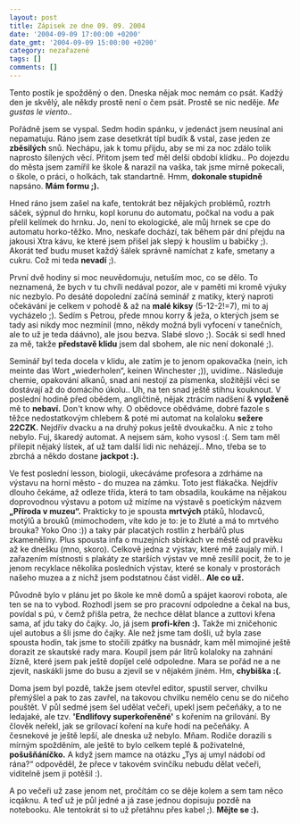 ```yaml
---
layout: post
title: Zápisek ze dne 09. 09. 2004
date: '2004-09-09 17:00:00 +0200'
date_gmt: '2004-09-09 15:00:00 +0200'
category: nezařazené
tags: []
comments: []
---
```

<p>Tento postík je spožděný o den. Dneska nějak moc nemám co psát. Kadžý den je skvělý, ale někdy  prostě není o čem psát. Prostě se nic neděje. <em>Me gustas le viento..</em></p>
<p>Pořádně jsem se vyspal. Sedm hodin spánku, v jedenáct jsem neusínal ani nepamatuju.  Ráno jsem zase desetkrát típl budík &amp; vstal, zase jeden ze <strong>zběsilých</strong> snů.  Nechápu, jak k tomu přijdu, aby se mi za noc zdálo tolik naprosto šílených věcí.  Přitom jsem teď měl delší období klídku.. Po dojezdu do města jsem zamířil ke škole  &amp; narazil na vaška, tak jsme mírně pokecali, o škole, o práci, o holkách, tak  standartně. Hmm, <strong>dokonale stupidně</strong> napsáno. <strong>Mám formu ;).</strong></p>
<p>Hned ráno jsem zašel na kafe, tentokrát bez nějakých problémů, roztrh sáček,  sýpnul do hrnku, kopl korunu do automatu, počkal na vodu a pak přelil kelímek  do hrnku. Jo, není to ekologické, ale můj hrnek se cpe do automatu horko-těžko.  Mno, neskafe dochází, tak během pár dní přejdu na jakousi Xtra kávu, ke které jsem  přišel jak slepý k houslím u babičky ;). Akorát teď budu muset každý šálek správně  namíchat z kafe, smetany a cukru. Což mi teda <strong>nevadí</strong> ;).</p>
<p>První dvě hodiny si moc neuvědomuju, netuším moc, co se dělo. To neznamená, že bych  v tu chvíli nedával pozor, ale v paměti mi kromě výuky nic nezbylo. Po desáté dopolední  začíná seminář z matiky, který naproti očekávání je celkem v pohodě &amp; až na <strong>malé  kiksy</strong> (5-12-2!=7), mi to aj vycházelo ;). Sedím s Petrou, přede mnou korry &amp; ježa,  o kterých jsem se tady asi nikdy moc nezmínil (mno, někdy možná byli vyfocení  v tanečních, ale to už je teda dáávno), ale jsou bezva. Slabé slovo ;). Socák si sedl hned  za mě, takže <strong>představě klidu</strong> jsem dal sbohem, ale nic není dokonalé ;).</p>
<p>Seminář byl teda docela v klidu, ale zatím je to jenom opakovačka (nein, ich meinte  das Wort &bdquo;wiederholen&ldquo;, keinen Winchester ;)), uvidíme.. Následuje  chemie, opakování alkanů, snad ani nestojí za písmenka, složitější věci se dostávají  až do domácího úkolu.. Uh, na ten snad ještě stihnu kouknout. V poslední hodině  před obědem, angličtině, nějak ztrácím nadšení &amp; <strong>vyloženě</strong> mě to <strong>nebaví.</strong> Don't know  why. O obědovce obědváme, dobré fazole s těžce nedostatkovým chlebem &amp; poté mi  automat na kolaloku <strong>sežere 22CZK.</strong> Nejdřív dvacku a na druhý pokus ještě dvoukačku.  A nic z toho nebylo. Fuj, škaredý automat. A nejsem sám, koho vysosl :(. Sem tam  měl přilepit nějaký lístek, ať už tam další lidi nic neházejí.. Mno, třeba se to  zbrchá a někdo dostane <strong>jackpot :).</strong></p>
<p>Ve fest poslední lesson, biologii, ukecáváme profesora a zdrháme na výstavu na horní  město - do muzea na zámku. Toto jest flákačka. Nejdřív dlouho čekáme, až odleze třída,  která to tam obsadila, koukáme na nějakou doprovodnou výstavu a potom už mizíme  na výstavě s poetickým názvem <strong>&bdquo;Příroda v muzeu&ldquo;.</strong> Prakticky to je spousta  <strong>mrtvých</strong> ptáků, hlodavců, motýlů a brouků (mimochodem, víte kdo je to: je to žluté  a má to mrtvého brouka? Yoko Ono :)) a taky pár placatých rostlin z herbářů plus  zkameněliny. Plus spousta infa o muzejních sbírkách ve městě od pravěku až ke dnešku  (mno, skoro). Celkově jedna z výstav, které mě zaujaly míň. I zařazením místnosti  s plakáty ze starších výstav ve mně zesílil pocit, že to je jenom recyklace několika  posledních výstav, které se konaly v prostorách našeho muzea a z nichž jsem podstatnou  část viděl.. <strong>Ale co už.</strong></p>
<p>Původně bylo v plánu jet po škole ke mně domů a spájet kaorovi robota, ale ten se  na to vybod. Rozhodl jsem se pro pracovní odpoledne a čekal na bus, povídal s pú,  v čemž přišla petra, že nechce dělat blance a zuttovi křena sama, ať jdu taky do čajky.  Jo, já jsem <strong>profi-křen :).</strong> Takže mi zničehonic ujel autobus a šli jsme do čajky.  Ale než jsme tam došli, už byla zase spousta hodin, tak jsme to stočili zpátky na  busnádr, kam měl mimojiné ještě dorazit ze skautské rady mara. Koupil jsem pár litrů  kolaloky na zahnání žízně, které jsem pak ještě dopíjel celé odpoledne.  Mara se pořád ne a ne zjevit, naskákli jsme do busu a zjevil se v nějakém jiném. Hm,  <strong>chybiška :(.</strong></p>
<p>Doma jsem byl pozdě, takže jsem otevřel editor, spustil server, chvilku přemýšlel  a pak to zas zavřel, na takovou chvilku nemělo cenu se do ničeho pouštět. V půl sedmé  jsem šel udělat večeři, upekl jsem pečeňáky, a to ne ledajaké, ale tzv. <strong>'Endlifovy  superkořeněné'</strong> s kořením na grilování. By člověk neřekl, jak se grilovací koření  na kuře hodí na pečeňáky. A česnekové je ještě lepší, ale dneska už nebylo. Mňam.  Rodiče dorazili s mírným spožděním, ale ještě to bylo celkem teplé &amp; poživatelné,  <strong>pošušňáníčko.</strong> A když jsem mamce na otázku &bdquo;Tys aj umyl nádobí od rána?&ldquo;  odpověděl, že přece v takovém svinčíku nebudu dělat večeři, viditelně jsem ji potěšil :).</p>
<p>A po večeři už zase jenom net, pročítám co se děje kolem a sem tam něco icqáknu.  A teď už je půl jedné a já zase jednou dopisuju pozdě na notebooku. Ale tentokrát si  to už přetáhnu přes kabel ;). <strong>Mějte se :).</strong></p>
